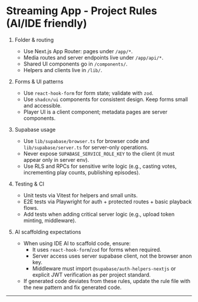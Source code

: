 # Streaming App - Project Rules (AI/IDE friendly)

1. Folder & routing
   - Use Next.js App Router: pages under `/app/*`.
   - Media routes and server endpoints live under `/app/api/*`.
   - Shared UI components go in `/components/`.
   - Helpers and clients live in `/lib/`.

2. Forms & UI patterns
   - Use `react-hook-form` for form state; validate with `zod`.
   - Use `shadcn/ui` components for consistent design. Keep forms small and accessible.
   - Player UI is a client component; metadata pages are server components.

3. Supabase usage
   - Use `lib/supabase/browser.ts` for browser code and `lib/supabase/server.ts` for server-only operations.
   - Never expose `SUPABASE_SERVICE_ROLE_KEY` to the client (it must appear only in server env).
   - Use RLS and RPCs for sensitive write logic (e.g., casting votes, incrementing play counts, publishing episodes).

4. Testing & CI
   - Unit tests via Vitest for helpers and small units.
   - E2E tests via Playwright for auth + protected routes + basic playback flows.
   - Add tests when adding critical server logic (e.g., upload token minting, middleware).

5. AI scaffolding expectations
   - When using IDE AI to scaffold code, ensure:
     - It uses `react-hook-form`/`zod` for forms when required.
     - Server access uses server supabase client, not the browser anon key.
     - Middleware must import `@supabase/auth-helpers-nextjs` or explicit JWT verification as per project standard.
   - If generated code deviates from these rules, update the rule file with the new pattern and fix generated code.

---